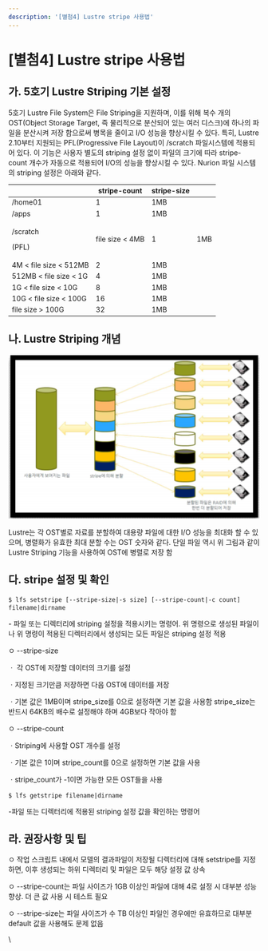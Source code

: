 ```yaml
---
description: '[별첨4] Lustre stripe 사용법'
---
```


# \[별첨4] Lustre stripe 사용법

## 가. 5호기 Lustre Striping 기본 설정

5호기 Lustre File System은 File Striping을 지원하며, 이를 위해 복수 개의 OST(Object Storage Target, 즉 물리적으로 분산되어 있는 여러 디스크)에 하나의 파일을 분산시켜 저장 함으로써 병목을 줄이고 I/O 성능을 향상시킬 수 있다. 특히, Lustre 2.10부터 지원되는 PFL(Progressive File Layout)이 /scratch 파일시스템에 적용되어 있다. 이 기능은 사용자 별도의 striping 설정 없이 파일의 크기에 따라 stripe-count 개수가 자동으로 적용되어 I/O의 성능을 향상시킬 수 있다. Nurion 파일 시스템의 striping 설정은 아래와 같다.

&#x20;

|                             | stripe-count    | stripe-size |     |
| --------------------------- | --------------- | ----------- | --- |
| /home01                     | 1               | 1MB         |     |
| /apps                       | 1               | 1MB         |     |
| <p>/scratch</p><p>(PFL)</p> | file size < 4MB | 1           | 1MB |
| 4M < file size < 512MB      | 2               | 1MB         |     |
| 512MB < file size < 1G      | 4               | 1MB         |     |
| 1G < file size < 10G        | 8               | 1MB         |     |
| 10G < file size < 100G      | 16              | 1MB         |     |
| file size > 100G            | 32              | 1MB         |     |

&#x20;

## 나. Lustre Striping 개념

![](../../../.gitbook/assets/SdhQjnOpmE4vxyB.png)

Lustre는 각 OST별로 자료를 분할하여 대용량 파일에 대한 I/O 성능을 최대화 할 수 있으며, 병렬화가 유효한 최대 분할 수는 OST 숫자와 같다. 단일 파일 역시 위 그림과 같이 Lustre Striping 기능을 사용하여 OST에 병렬로 저장 함

&#x20;

## 다. stripe 설정 및 확인

```
$ lfs setstripe [--stripe-size|-s size] [--stripe-count|-c count] filename|dirname
```

\- 파일 또는 디렉터리에 striping 설정을 적용시키는 명령어. 위 명령으로 생성된 파일이나 위 명령이 적용된 디렉터리에서 생성되는 모든 파일은 striping 설정 적용

ㅇ --stripe-size

&#x20; ㆍ 각 OST에 저장할 데이터의 크기를 설정

&#x20; ㆍ지정된 크기만큼 저장하면 다음 OST에 데이터를 저장

&#x20; ㆍ기본 값은 1MB이며 stripe\_size를 0으로 설정하면 기본 값을 사용함 stripe\_size는 반드시 64KB의 배수로 설정해야 하며 4GB보다 작아야 함

ㅇ --stripe-count

&#x20; ㆍStriping에 사용할 OST 개수를 설정

&#x20; ㆍ기본 값은 1이며 stripe\_count를 0으로 설정하면 기본 값을 사용

&#x20; ㆍstripe\_count가 -1이면 가능한 모든 OST들을 사용

&#x20;

```
$ lfs getstripe filename|dirname
```

\-파일 또는 디렉터리에 적용된 striping 설정 값을 확인하는 명령어

&#x20;

## 라. 권장사항 및 팁

ㅇ 작업 스크립트 내에서 모델의 결과파일이 저장될 디렉터리에 대해 setstripe를 지정하면, 이후 생성되는 하위 디렉터리 및 파일은 모두 해당 설정 값 상속

ㅇ --stripe-count는 파일 사이즈가 1GB 이상인 파일에 대해 4로 설정 시 대부분 성능 향상. 더 큰 값 사용 시 테스트 필요

ㅇ --stripe-size는 파일 사이즈가 수 TB 이상인 파일인 경우에만 유효하므로 대부분 default 값을 사용해도 문제 없음

\
